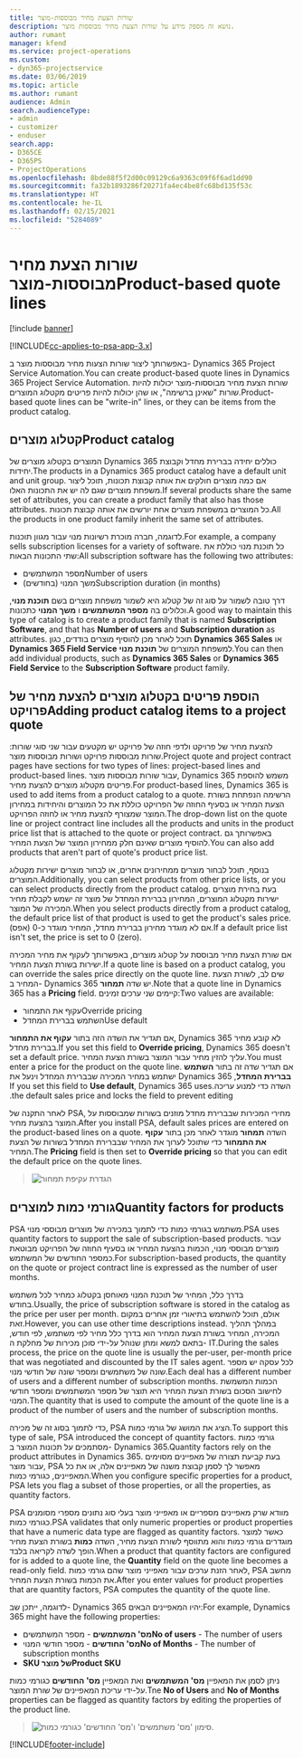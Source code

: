 ```yaml
---
title: שורות הצעת מחיר מבוססות-מוצר
description: נושא זה מספק מידע על שורות הצעת מחיר מבוססות מוצר.
author: rumant
manager: kfend
ms.service: project-operations
ms.custom:
- dyn365-projectservice
ms.date: 03/06/2019
ms.topic: article
ms.author: rumant
audience: Admin
search.audienceType:
- admin
- customizer
- enduser
search.app:
- D365CE
- D365PS
- ProjectOperations
ms.openlocfilehash: 8bde88f5f2d00c09129c6a9363c09f6f6ad1dd90
ms.sourcegitcommit: fa32b1893286f20271fa4ec4be8fc68bd135f53c
ms.translationtype: HT
ms.contentlocale: he-IL
ms.lasthandoff: 02/15/2021
ms.locfileid: "5284089"
---
```

# <a name="product-based-quote-lines"></a><span data-ttu-id="bf191-103">שורות הצעת מחיר מבוססות-מוצר</span><span class="sxs-lookup"><span data-stu-id="bf191-103">Product-based quote lines</span></span>

[!include [banner](../includes/psa-now-project-operations.md)]

[!INCLUDE[cc-applies-to-psa-app-3.x](../includes/cc-applies-to-psa-app-3x.md)]


<span data-ttu-id="bf191-104">באפשרותך ליצור שורות הצעות מחיר מבוססות מוצר ב- Dynamics 365 Project Service Automation.</span><span class="sxs-lookup"><span data-stu-id="bf191-104">You can create product-based quote lines in Dynamics 365 Project Service Automation.</span></span> <span data-ttu-id="bf191-105">שורות הצעת מחיר מבוססות-מוצר יכולות להיות שורות "שאינן ברשימה", או שהן יכולות להיות פריטים מקטלוג המוצרים.</span><span class="sxs-lookup"><span data-stu-id="bf191-105">Product-based quote lines can be "write-in" lines, or they can be items from the product catalog.</span></span>

## <a name="product-catalog"></a><span data-ttu-id="bf191-106">קטלוג מוצרים</span><span class="sxs-lookup"><span data-stu-id="bf191-106">Product catalog</span></span>

<span data-ttu-id="bf191-107">המוצרים בקטלוג מוצרים של Dynamics 365 כוללים יחידה בברירת מחדל וקבוצת יחידות.</span><span class="sxs-lookup"><span data-stu-id="bf191-107">The products in a Dynamics 365 product catalog have a default unit and unit group.</span></span> <span data-ttu-id="bf191-108">אם כמה מוצרים חולקים את אותה קבוצת תכונות, תוכל ליצור משפחת מוצרים שגם לה יש את התכונות האלו.</span><span class="sxs-lookup"><span data-stu-id="bf191-108">If several products share the same set of attributes, you can create a product family that also has those attributes.</span></span> <span data-ttu-id="bf191-109">כל המוצרים במשפחת מוצרים אחת יורשים את אותה קבוצת תכונות.</span><span class="sxs-lookup"><span data-stu-id="bf191-109">All the products in one product family inherit the same set of attributes.</span></span>

<span data-ttu-id="bf191-110">לדוגמה, חברה מוכרת רשיונות מנוי עבור מגוון תוכנות.</span><span class="sxs-lookup"><span data-stu-id="bf191-110">For example, a company sells subscription licenses for a variety of software.</span></span> <span data-ttu-id="bf191-111">כל תוכנת מנוי כוללת את שתי התכונות הבאות:</span><span class="sxs-lookup"><span data-stu-id="bf191-111">All subscription software has the following two attributes:</span></span>

- <span data-ttu-id="bf191-112">מספר המשתמשים</span><span class="sxs-lookup"><span data-stu-id="bf191-112">Number of users</span></span> 
- <span data-ttu-id="bf191-113">משך המנוי (בחודשים)</span><span class="sxs-lookup"><span data-stu-id="bf191-113">Subscription duration (in months)</span></span>

<span data-ttu-id="bf191-114">דרך טובה לשמור על סוג זה של קטלוג היא לשמור משפחת מוצרים בשם **תוכנת מנוי**, וכלולים בה **מספר המשתמשים** ו **משך המנוי** כתכונות.</span><span class="sxs-lookup"><span data-stu-id="bf191-114">A good way to maintain this type of catalog is to create a product family that is named **Subscription Software**, and that has **Number of users** and **Subscription duration** as attributes.</span></span> <span data-ttu-id="bf191-115">תוכל לאחר מכן להוסיף מוצרים בודדים, כגון **Dynamics 365 Sales** או **Dynamics 365 Field Service** למשפחת המוצרים של **תוכנת מנוי**.</span><span class="sxs-lookup"><span data-stu-id="bf191-115">You can then add individual products, such as **Dynamics 365 Sales** or **Dynamics 365 Field Service** to the **Subscription Software** product family.</span></span>

## <a name="adding-product-catalog-items-to-a-project-quote"></a><span data-ttu-id="bf191-116">הוספת פריטים בקטלוג מוצרים להצעת מחיר של פרויקט</span><span class="sxs-lookup"><span data-stu-id="bf191-116">Adding product catalog items to a project quote</span></span>

<span data-ttu-id="bf191-117">להצעת מחיר של פרויקט ולדפי חוזה של פרויקט יש מקטעים עבור שני סוגי שורות: שורות מבוססות פרויקט ושורות מבוססות מוצר.</span><span class="sxs-lookup"><span data-stu-id="bf191-117">Project quote and project contract pages have sections for two types of lines: project-based lines and product-based lines.</span></span> <span data-ttu-id="bf191-118">עבור שורות מבוססות מוצר, Dynamics 365 משמש להוספת פריטים מקטלוג מוצרים להצעת מחיר.</span><span class="sxs-lookup"><span data-stu-id="bf191-118">For product-based lines, Dynamics 365 is used to add items from a product catalog to a quote.</span></span> <span data-ttu-id="bf191-119">הרשימה הנפתחת בשורת הצעת המחיר או בסעיף החוזה של הפרויקט כוללת את כל המוצרים והיחידות במחירון המוצר שמצורף להצעת מחיר או לחוזה הפרויקט.</span><span class="sxs-lookup"><span data-stu-id="bf191-119">The drop-down list on the quote line or project contract line includes all the products and units in the product price list that is attached to the quote or project contract.</span></span> <span data-ttu-id="bf191-120">באפשרותך גם להוסיף מוצרים שאינם חלק ממחירון המוצר של הצעת המחיר.</span><span class="sxs-lookup"><span data-stu-id="bf191-120">You can also add products that aren't part of quote's product price list.</span></span>

<span data-ttu-id="bf191-121">בנוסף, תוכל לבחור מוצרים ממחירונים אחרים, או לבחור מוצרים ישירות מקטלוג המוצרים.</span><span class="sxs-lookup"><span data-stu-id="bf191-121">Additionally, you can select products from other price lists, or you can select products directly from the product catalog.</span></span> <span data-ttu-id="bf191-122">בעת בחירת מוצרים ישירות מקטלוג המוצרים, המחירון בברירת המחדל של מוצר זה ישמש לקבלת מחיר המכירה של המוצר.</span><span class="sxs-lookup"><span data-stu-id="bf191-122">When you select products directly from a product catalog, the default price list of that product is used to get the product's sales price.</span></span> <span data-ttu-id="bf191-123">אם לא מוגדר מחירון בברירת מחדל, המחיר מוגדר כ-0 (אפס).</span><span class="sxs-lookup"><span data-stu-id="bf191-123">If a default price list isn't set, the price is set to 0 (zero).</span></span>

<span data-ttu-id="bf191-124">אם שורת הצעת מחיר מבוססת על קטלוג מוצרים, באפשרותך לעקוף את מחיר המכירה ישירות בשורת הצעת המחיר.</span><span class="sxs-lookup"><span data-stu-id="bf191-124">If a quote line is based on a product catalog, you can override the sales price directly on the quote line.</span></span> <span data-ttu-id="bf191-125">שים לב, לשורת הצעת המחיר ב- Dynamics 365 יש שדה **תמחור**.</span><span class="sxs-lookup"><span data-stu-id="bf191-125">Note that a quote line in Dynamics 365 has a **Pricing** field.</span></span> <span data-ttu-id="bf191-126">קיימים שני ערכים זמינים:</span><span class="sxs-lookup"><span data-stu-id="bf191-126">Two values are available:</span></span>

- <span data-ttu-id="bf191-127">עקוף את התמחור</span><span class="sxs-lookup"><span data-stu-id="bf191-127">Override pricing</span></span>  
- <span data-ttu-id="bf191-128">השתמש בברירת המחדל</span><span class="sxs-lookup"><span data-stu-id="bf191-128">Use default</span></span>

<span data-ttu-id="bf191-129">אם תגדיר את השדה הזה בתור **עקוף את התמחור**‏, Dynamics 365 לא קובע מחיר בברירת מחדל.</span><span class="sxs-lookup"><span data-stu-id="bf191-129">If you set this field to **Override pricing**, Dynamics 365 doesn't set a default price.</span></span> <span data-ttu-id="bf191-130">עליך להזין מחיר עבור המוצר בשורת הצעת המחיר.</span><span class="sxs-lookup"><span data-stu-id="bf191-130">You must enter a price for the product on the quote line.</span></span> <span data-ttu-id="bf191-131">אם תגדיר שדה זה בתור **‏‫השתמש בברירת המחדל**‏, Dynamics 365 ישתמש במחיר המכירה שבברירת המחדל וינעל את השדה כדי למנוע עריכה.</span><span class="sxs-lookup"><span data-stu-id="bf191-131">If you set this field to **Use default**, Dynamics 365 uses the default sales price and locks the field to prevent editing.</span></span>

<span data-ttu-id="bf191-132">לאחר התקנה של PSA, מחירי המכירות שבברירת מחדל מוזנים בשורות שמבוססות על המוצר בהצעת מחיר.</span><span class="sxs-lookup"><span data-stu-id="bf191-132">After you install PSA, default sales prices are entered on the product-based lines on a quote.</span></span> <span data-ttu-id="bf191-133">השדה **תמחור** מוגדר לאחר מכן בתור **עקוף את התמחור** כדי שתוכל לערוך את המחיר שבברירת המחדל בשורות של הצעת המחיר.</span><span class="sxs-lookup"><span data-stu-id="bf191-133">The **Pricing** field is then set to **Override pricing** so that you can edit the default price on the quote lines.</span></span>

> ![הגדרת עקיפת תמחור](media/basic-guide-10.png)
 
## <a name="quantity-factors-for-products"></a><span data-ttu-id="bf191-135">גורמי כמות למוצרים</span><span class="sxs-lookup"><span data-stu-id="bf191-135">Quantity factors for products</span></span>

<span data-ttu-id="bf191-136">PSA משתמש בגורמי כמות כדי לתמוך במכירה של מוצרים מבוססי מנוי.</span><span class="sxs-lookup"><span data-stu-id="bf191-136">PSA uses quantity factors to support the sale of subscription-based products.</span></span> <span data-ttu-id="bf191-137">עבור מוצרים מבוססי מנוי, הכמות בהצעת המחיר או בסעיף החוזה של הפרויקט מבוטאת כמספר החודשים של המשתמש.</span><span class="sxs-lookup"><span data-stu-id="bf191-137">For subscription-based products, the quantity on the quote or project contract line is expressed as the number of user months.</span></span>

<span data-ttu-id="bf191-138">בדרך כלל, המחיר של תוכנת המנוי מאוחסן בקטלוג כמחיר לכל משתמש בחודש.</span><span class="sxs-lookup"><span data-stu-id="bf191-138">Usually, the price of subscription software is stored in the catalog as the price per user per month.</span></span> <span data-ttu-id="bf191-139">אולם, תוכל להשתמש בתיאורי זמן אחרים במקום זאת.</span><span class="sxs-lookup"><span data-stu-id="bf191-139">However, you can use other time descriptions instead.</span></span> <span data-ttu-id="bf191-140">במהלך תהליך המכירה, המחיר בשורת הצעת המחיר הוא בדרך כלל מחיר לפי משתמש, לפי חודש, בתאם למשא ומתן שנוהל על-ידי סוכן מכירות של מחלקת ה- IT.</span><span class="sxs-lookup"><span data-stu-id="bf191-140">During the sales process, the price on the quote line is usually the per-user, per-month price that was negotiated and discounted by the IT sales agent.</span></span> <span data-ttu-id="bf191-141">לכל עסקה יש מספר שונה של משתמשים ומספר שונה של חודשי מנוי.</span><span class="sxs-lookup"><span data-stu-id="bf191-141">Each deal has a different number of users and a different number of subscription months.</span></span> <span data-ttu-id="bf191-142">הכמות המשמשת לחישוב הסכום בשורת הצעת המחיר היא תוצר של מספר המשתמשים ומספר חודשי המנוי.</span><span class="sxs-lookup"><span data-stu-id="bf191-142">The quantity that is used to compute the amount of the quote line is a product of the number of users and the number of subscription months.</span></span>

<span data-ttu-id="bf191-143">כדי לתמוך בסוג זה של מכירה, PSA הציג את המושג של גורמי כמות.</span><span class="sxs-lookup"><span data-stu-id="bf191-143">To support this type of sale, PSA introduced the concept of quantity factors.</span></span> <span data-ttu-id="bf191-144">גורמי כמות מסתמכים על תכונות המוצר ב- Dynamics 365.</span><span class="sxs-lookup"><span data-stu-id="bf191-144">Quantity factors rely on the product attributes in Dynamics 365.</span></span> <span data-ttu-id="bf191-145">בעת קביעת תצורה של מאפיינים מסוימים עבור מוצר, PSA מאפשר לך לסמן קבוצת משנה של מאפיינים אלה, או את כל המאפיינים, כגורמי כמות.</span><span class="sxs-lookup"><span data-stu-id="bf191-145">When you configure specific properties for a product, PSA lets you flag a subset of those properties, or all the properties, as quantity factors.</span></span>

<span data-ttu-id="bf191-146">PSA מוודא שרק מאפיינים מספריים או מאפייני מוצר בעלי סוג נתונים מספרי מסומנים כגורמי כמות.</span><span class="sxs-lookup"><span data-stu-id="bf191-146">PSA validates that only numeric properties or product properties that have a numeric data type are flagged as quantity factors.</span></span> <span data-ttu-id="bf191-147">כאשר למוצר מוגדרים גורמי כמות והוא מתווסף לשורת הצעת מחיר, השדה **כמות** בשורת הצעת מחיר הופך לשדה לקריאה בלבד.</span><span class="sxs-lookup"><span data-stu-id="bf191-147">When a product that quantity factors are configured for is added to a quote line, the **Quantity** field on the quote line becomes a read-only field.</span></span> <span data-ttu-id="bf191-148">לאחר הזנת ערכים עבור מאפייני מוצר שהם גורמי כמות, PSA מחשב את הכמות בשורת הצעת המחיר.</span><span class="sxs-lookup"><span data-stu-id="bf191-148">After you enter values for product properties that are quantity factors, PSA computes the quantity of the quote line.</span></span>

<span data-ttu-id="bf191-149">לדוגמה, ייתכן שב- Dynamics 365 יהיו המאפיינים הבאים:</span><span class="sxs-lookup"><span data-stu-id="bf191-149">For example, Dynamics 365 might have the following properties:</span></span> 

- <span data-ttu-id="bf191-150">**מס' המשתמשים** - מספר המשתמשים</span><span class="sxs-lookup"><span data-stu-id="bf191-150">**No of users** - The number of users</span></span> 
- <span data-ttu-id="bf191-151">**מס' החודשים** - מספר חודשי המנוי</span><span class="sxs-lookup"><span data-stu-id="bf191-151">**No of Months** - The number of subscription months</span></span>
- <span data-ttu-id="bf191-152">**SKU של מוצר**</span><span class="sxs-lookup"><span data-stu-id="bf191-152">**Product SKU**</span></span> 

<span data-ttu-id="bf191-153">ניתן לסמן את המאפיין **מס' המשתמשים** ואת המאפיין **מס' החודשים** כגורמי כמות על-ידי עריכת המאפיינים של שורת המוצר.</span><span class="sxs-lookup"><span data-stu-id="bf191-153">Tne **No of Users** and **No of Months** properties can be flagged as quantity factors by editing the properties of the product line.</span></span> 

> ![סימון 'מס' משתמשים' ו'מס' החודשים' כגורמי כמות.](media/basic-guide-11.png)
 


[!INCLUDE[footer-include](../includes/footer-banner.md)]